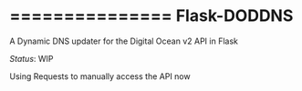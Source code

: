 ===============
Flask-DODDNS
===============

A Dynamic DNS updater for the Digital Ocean v2 API in Flask

*Status*: WIP

Using Requests to manually access the API now
